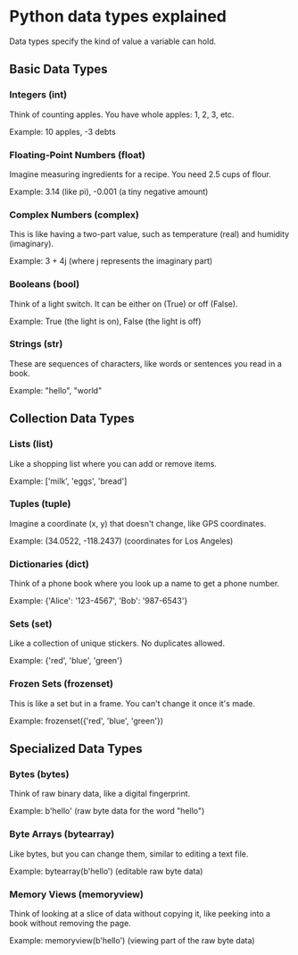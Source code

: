 # Python data types explained

Data types specify the kind of value a variable can hold.


## Basic Data Types

### Integers (int)
        
Think of counting apples. You have whole apples: 1, 2, 3, etc.

Example: 10 apples, -3 debts


### Floating-Point Numbers (float)

Imagine measuring ingredients for a recipe. You need 2.5 cups of flour.

Example: 3.14 (like pi), -0.001 (a tiny negative amount)


### Complex Numbers (complex)

This is like having a two-part value, such as temperature (real) and humidity (imaginary).
        
Example: 3 + 4j (where j represents the imaginary part)


### Booleans (bool)

Think of a light switch. It can be either on (True) or off (False).
        
Example: True (the light is on), False (the light is off)


### Strings (str)
        
These are sequences of characters, like words or sentences you read in a book.
        
Example: "hello", "world"


## Collection Data Types


### Lists (list)
        
Like a shopping list where you can add or remove items.

Example: ['milk', 'eggs', 'bread']


### Tuples (tuple)
        
Imagine a coordinate (x, y) that doesn't change, like GPS coordinates.

Example: (34.0522, -118.2437) (coordinates for Los Angeles)


### Dictionaries (dict)
        
Think of a phone book where you look up a name to get a phone number.
        
Example: {'Alice': '123-4567', 'Bob': '987-6543'}


### Sets (set)
        
Like a collection of unique stickers. No duplicates allowed.

Example: {'red', 'blue', 'green'}


### Frozen Sets (frozenset)
        
This is like a set but in a frame. You can't change it once it's made.
        
Example: frozenset({'red', 'blue', 'green'})


## Specialized Data Types


### Bytes (bytes)
        
Think of raw binary data, like a digital fingerprint.
        
Example: b'hello' (raw byte data for the word "hello")


### Byte Arrays (bytearray)
        
Like bytes, but you can change them, similar to editing a text file.
        
Example: bytearray(b'hello') (editable raw byte data)


### Memory Views (memoryview)
        
Think of looking at a slice of data without copying it, like peeking into a book without removing the page.
        
Example: memoryview(b'hello') (viewing part of the raw byte data)